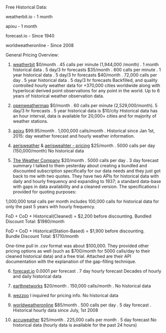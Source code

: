 Free Historical Data:


weatherbit.io - 1 month

apixu - 1 month

forecast.io - Since 1940

worldweatheronline - Since 2008



General Pricing Overview:


1. [weatherbit](https://www.weatherbit.io/pricing)
$0/month . 45 calls per minute (1,944,000 /month) . 1 month historical data . 5 day/3 hr forecasts
$35/month . 600 calls per minute . 1 year historical data . 5 day/3 hr forecasts
$40/month . 72,000 calls per day . 5 year historical data . 5 day/3 hr forecasts
Backfilled, and quality controlled hourly weather data for +370,000 cities worldwide along with hyperlocal derived point observations for any point in the world. Up to 6 years of historical weather observation data.


2. [openweathermap](https://openweathermap.org/price)
$0/month . 60 calls per minute (2,529,000/month). 5 day/3 hr forecasts . 5 year historical data is $10/city
Historical data has an hour interval, data is available for 20,000+ cities and for majority of weather stations.

3. [apixu](https://www.apixu.com/pricing.aspx)
$99.95/month . 1,000,000 calls/month . 
Historical since Jan 1st, 2015: day weather forecast and hourly weather information.

4. [aerisweather](https://www.aerisweather.com/signup) & [aerisweahter - pricing](https://www.aerisweather.com/signup/pricing/)
$25/month . 5000 calls per day (150,000/month)
No historical data


5. [The Weather Company](https://www.wunderground.com/weather/api/d/pricing.html)
$20/month . 5000 calls per day . 3 day forecast summary
I talked to them yesterday about creating a bundled and discounted subscription specifically for our data needs and they just got back to me with two quotes. They have two APIs for historical data with daily and hourly frequency and expanding to 1937; a standard data-base with gaps in data availability and a cleaned version. The specifications I provided for quoting purposes:

1,000,000  total calls per month includes 100,000 calls for historical data for only the past 5 years with hourly frequency.

FoD + CoD + Historical(Cleaned)  = $2,200 before discounting. 
Bundled Discount Total: $1980/month

FoD + CoD + Historical(Station-Based) = $1,900 before discounting.  
Bundle Discount Total: $1710/month

One-time pull in .csv format was about $100,000. They provided other pricing options as well (such as $700/month for 5000 calls/day to their cleaned historical data) and a free trial. Attached are their API documentation with the explanation of the gap-filling technique.

6. [forecast.io](https://darksky.net/dev/)
0.0001 per forecast . 7 day hourly forecast
Decades of hourly and daily historical data 

7. [earthnetworks](https://www.earthnetworks.com/product/data-analytical-model-delivery/sferic-api/)
$20/month . 150,000 calls/month . No historical data

8. [wezzoo](http://pro.wezzoo.com/en/)
I inquired for pricing info.
No historical data

9. [worldweatheronline](https://developer.worldweatheronline.com/api/pricing.aspx)
$85/month . 500 calls per day . 5 day forecast . 
Historical hourly data since July, 1st 2008

10. [accuweather](https://developer.accuweather.com/)
$25/month . 225,000 calls per month . 5 day forecast
No historical data (hourly data is available for the past 24 hours)
